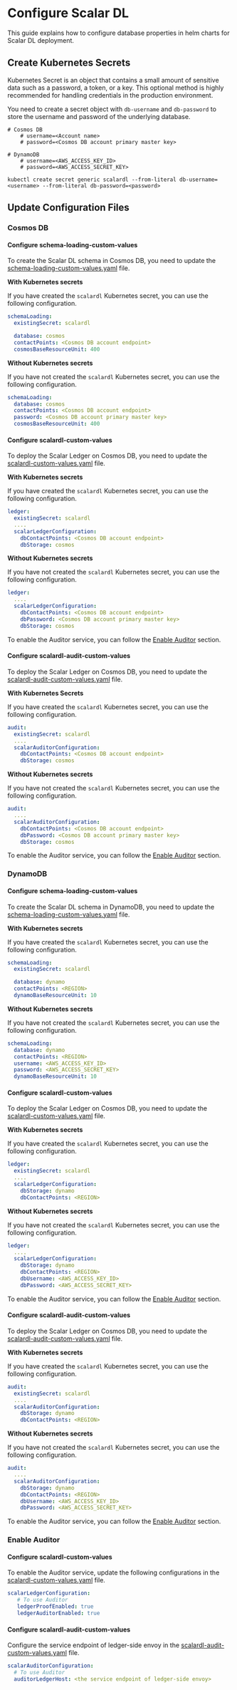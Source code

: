 # Configure Scalar DL

This guide explains how to configure database properties in helm charts for Scalar DL deployment.

## Create Kubernetes Secrets

Kubernetes Secret is an object that contains a small amount of sensitive data such as a password, a token, or a key. 
This optional method is highly recommended for handling credentials in the production environment.

You need to create a secret object with `db-username` and `db-password` to store the username and password of the underlying database.

```
# Cosmos DB
    # username=<Account name>
    # password=<Cosmos DB account primary master key>

# DynamoDB
    # username=<AWS_ACCESS_KEY_ID>
    # password=<AWS_ACCESS_SECRET_KEY>

kubectl create secret generic scalardl --from-literal db-username=<username> --from-literal db-password=<password>
```

## Update Configuration Files 

### Cosmos DB

#### Configure schema-loading-custom-values

To create the Scalar DL schema in Cosmos DB, you need to update the [schema-loading-custom-values.yaml](../conf/schema-loading-custom-values.yaml) file.

**With Kubernetes secrets**

If you have created the `scalardl` Kubernetes secret, you can use the following configuration.

```yaml
schemaLoading:
  existingSecret: scalardl

  database: cosmos
  contactPoints: <Cosmos DB account endpoint>
  cosmosBaseResourceUnit: 400
```

**Without Kubernetes secrets**

If you have not created the `scalardl` Kubernetes secret, you can use the following configuration.

```yaml
schemaLoading:
  database: cosmos
  contactPoints: <Cosmos DB account endpoint>
  password: <Cosmos DB account primary master key>
  cosmosBaseResourceUnit: 400
```

#### Configure scalardl-custom-values 

To deploy the Scalar Ledger on Cosmos DB, you need to update the [scalardl-custom-values.yaml](../conf/scalardl-custom-values.yaml) file.

**With Kubernetes secrets**

If you have created the `scalardl` Kubernetes secret, you can use the following configuration.

```yaml
ledger:
  existingSecret: scalardl
  ....
  scalarLedgerConfiguration:
    dbContactPoints: <Cosmos DB account endpoint>
    dbStorage: cosmos
```
**Without Kubernetes secrets**

If you have not created the `scalardl` Kubernetes secret, you can use the following configuration.

```yaml
ledger:
  ....
  scalarLedgerConfiguration:
    dbContactPoints: <Cosmos DB account endpoint>
    dbPassword: <Cosmos DB account primary master key>
    dbStorage: cosmos
```

To enable the Auditor service, you can follow the [Enable Auditor](#enable-auditor) section.

#### Configure scalardl-audit-custom-values

To deploy the Scalar Ledger on Cosmos DB, you need to update the [scalardl-audit-custom-values.yaml](../conf/scalardl-audit-custom-values.yaml) file.

**With Kubernetes Secrets**

If you have created the `scalardl` Kubernetes secret, you can use the following configuration.

```yaml
audit:
  existingSecret: scalardl
  ....
  scalarAuditorConfiguration:
    dbContactPoints: <Cosmos DB account endpoint>
    dbStorage: cosmos
```

**Without Kubernetes secrets**

If you have not created the `scalardl` Kubernetes secret, you can use the following configuration.

```yaml
audit:
  ....
  scalarAuditorConfiguration:
    dbContactPoints: <Cosmos DB account endpoint>
    dbPassword: <Cosmos DB account primary master key>
    dbStorage: cosmos
```

To enable the Auditor service, you can follow the [Enable Auditor](#enable-auditor) section.

### DynamoDB

#### Configure schema-loading-custom-values

To create the Scalar DL schema in DynamoDB, you need to update the [schema-loading-custom-values.yaml](../conf/schema-loading-custom-values.yaml) file.

**With Kubernetes secrets**

If you have created the `scalardl` Kubernetes secret, you can use the following configuration.

```yaml
schemaLoading:
  existingSecret: scalardl

  database: dynamo
  contactPoints: <REGION>
  dynamoBaseResourceUnit: 10
```

**Without Kubernetes secrets**

If you have not created the `scalardl` Kubernetes secret, you can use the following configuration.

```yaml
schemaLoading:
  database: dynamo
  contactPoints: <REGION>
  username: <AWS_ACCESS_KEY_ID>
  password: <AWS_ACCESS_SECRET_KEY>
  dynamoBaseResourceUnit: 10
```

#### Configure scalardl-custom-values

To deploy the Scalar Ledger on Cosmos DB, you need to update the [scalardl-custom-values.yaml](../conf/scalardl-custom-values.yaml) file.

**With Kubernetes secrets**

If you have created the `scalardl` Kubernetes secret, you can use the following configuration.

```yaml
ledger:
  existingSecret: scalardl
  ....
  scalarLedgerConfiguration:
    dbStorage: dynamo
    dbContactPoints: <REGION>
```

**Without Kubernetes secrets**

If you have not created the `scalardl` Kubernetes secret, you can use the following configuration.

```yaml
ledger:
  ....
  scalarLedgerConfiguration:
    dbStorage: dynamo
    dbContactPoints: <REGION>
    dbUsername: <AWS_ACCESS_KEY_ID>
    dbPassword: <AWS_ACCESS_SECRET_KEY>
```

To enable the Auditor service, you can follow the [Enable Auditor](#enable-auditor) section.

#### Configure scalardl-audit-custom-values

To deploy the Scalar Ledger on Cosmos DB, you need to update the [scalardl-audit-custom-values.yaml](../conf/scalardl-audit-custom-values.yaml) file.

**With Kubernetes secrets**

If you have created the `scalardl` Kubernetes secret, you can use the following configuration.

```yaml
audit:
  existingSecret: scalardl
  ....
  scalarAuditorConfiguration:
    dbStorage: dynamo
    dbContactPoints: <REGION>
```

**Without Kubernetes secrets**

If you have not created the `scalardl` Kubernetes secret, you can use the following configuration.

```yaml
audit:
  ....
  scalarAuditorConfiguration:
    dbStorage: dynamo
    dbContactPoints: <REGION>
    dbUsername: <AWS_ACCESS_KEY_ID>
    dbPassword: <AWS_ACCESS_SECRET_KEY>
```

To enable the Auditor service, you can follow the [Enable Auditor](#enable-auditor) section.

### Enable Auditor 

#### Configure scalardl-custom-values

To enable the Auditor service, update the following configurations in the [scalardl-custom-values.yaml](../conf/scalardl-custom-values.yaml) file.

```yaml
scalarLedgerConfiguration:
   # To use Auditor
   ledgerProofEnabled: true
   ledgerAuditorEnabled: true
```

#### Configure scalardl-audit-custom-values

Configure the service endpoint of ledger-side envoy in the [scalardl-audit-custom-values.yaml](../conf/scalardl-audit-custom-values.yaml) file.

```yaml
scalarAuditorConfiguration:
  # To use Auditor
  auditorLedgerHost: <the service endpoint of ledger-side envoy>
```
